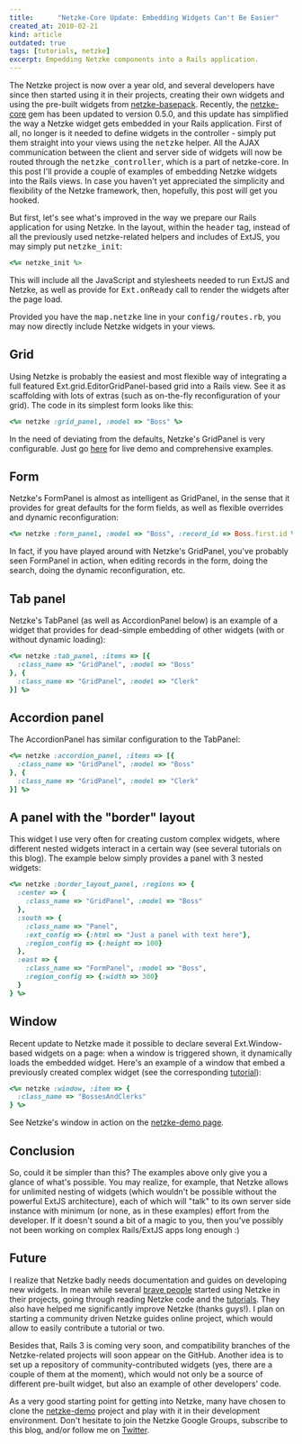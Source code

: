 ```yaml
--- 
title:      "Netzke-Core Update: Embedding Widgets Can't Be Easier"
created_at: 2010-02-21
kind: article
outdated: true
tags: [tutorials, netzke]
excerpt: Empedding Netzke components into a Rails application.
--- 
```

The Netzke project is now over a year old, and several developers have since then started using it in their projects, creating their own widgets and using the pre-built widgets from [netzke-basepack](http://github.com/netzke/netzke-basepack). Recently, the [netzke-core](http://github.com/nomadcoder/netzke-core) gem has been updated to version 0.5.0, and this update has simplified the way a Netzke widget gets embedded in your Rails application. First of all, no longer is it needed to define widgets in the controller - simply put them straight into your views using the <tt>netzke</tt> helper. All the AJAX communication between the client and server side of widgets will now be routed through the <tt>netzke_controller</tt>, which is a part of netzke-core. In this post I'll provide a couple of examples of embedding Netzke widgets into the Rails views. In case you haven't yet appreciated the simplicity and flexibility of the Netzke framework, then, hopefully, this post will get you hooked.

But first, let's see what's improved in the way we prepare our Rails application for using Netzke. In the layout, within the <tt>header</tt> tag, instead of all the previously used netzke-related helpers and includes of ExtJS, you may simply put <tt>netzke_init</tt>:

~~~ruby
<%= netzke_init %>
~~~    

This will include all the JavaScript and stylesheets needed to run ExtJS and Netzke, as well as provide for <tt>Ext.onReady</tt> call to render the widgets after the page load.

Provided you have the <tt>map.netzke</tt> line in your <tt>config/routes.rb</tt>, you may now directly include Netzke widgets in your views.

## Grid
Using Netzke is probably the easiest and most flexible way of integrating a full featured Ext.grid.EditorGridPanel-based grid into a Rails view. See it as scaffolding with lots of extras (such as on-the-fly reconfiguration of your grid). The code in its simplest form looks like this:

~~~ruby
<%= netzke :grid_panel, :model => "Boss" %>
~~~    

In the need of deviating from the defaults, Netzke's GridPanel is very configurable. Just go [here](http://netzke-demo.writelesscode.com/grid_panel) for live demo and comprehensive examples.

## Form
Netzke's FormPanel is almost as intelligent as GridPanel, in the sense that it provides for great defaults for the form fields, as well as flexible overrides and dynamic reconfiguration:

~~~ruby
<%= netzke :form_panel, :model => "Boss", :record_id => Boss.first.id %>
~~~    

In fact, if you have played around with Netzke's GridPanel, you've probably seen FormPanel in action, when editing records in the form, doing the search, doing the dynamic reconfiguration, etc.

## Tab panel
Netzke's TabPanel (as well as AccordionPanel below) is an example of a widget that provides for dead-simple embedding of other widgets (with or without dynamic loading):

~~~ruby
<%= netzke :tab_panel, :items => [{
  :class_name => "GridPanel", :model => "Boss"
}, {
  :class_name => "GridPanel", :model => "Clerk"
}] %>
~~~

## Accordion panel
The AccordionPanel has similar configuration to the TabPanel:

~~~ruby
<%= netzke :accordion_panel, :items => [{
  :class_name => "GridPanel", :model => "Boss"
}, {
  :class_name => "GridPanel", :model => "Clerk"
}] %>
~~~    

## A panel with the "border" layout
This widget I use very often for creating custom complex widgets, where different nested widgets interact in a certain way (see several tutorials on this blog). The example below simply provides a panel with 3 nested widgets:

~~~ruby
<%= netzke :border_layout_panel, :regions => {
  :center => {
    :class_name => "GridPanel", :model => "Boss"
  },
  :south => {
    :class_name => "Panel", 
    :ext_config => {:html => "Just a panel with text here"},
    :region_config => {:height => 100}
  },
  :east => {
    :class_name => "FormPanel", :model => "Boss",
    :region_config => {:width => 300}
  }
} %>
~~~    

## Window
Recent update to Netzke made it possible to declare several Ext.Window-based widgets on a page: when a window is triggered shown, it dynamically loads the embedded widget. Here's an example of a window that embed a previously created complex widget (see the corresponding [tutorial](http://writelesscode.com/blog/2009/09/24/building-rails-extjs-reusable-components-with-netzke-part-3/)):

~~~ruby
<%= netzke :window, :item => {
  :class_name => "BossesAndClerks"
} %>
~~~    

See Netzke's window in action on the [netzke-demo page](http://netzke-demo.writelesscode.com/window).

## Conclusion
So, could it be simpler than this? The examples above only give you a glance of what's possible. You may realize, for example, that Netzke allows for unlimited nesting of widgets (which wouldn't be possible without the powerful ExtJS architecture), each of which will "talk" to its own server side instance with minimum (or none, as in these examples) effort from the developer. If it doesn't sound a bit of a magic to you, then you've possibly not been working on complex Rails/ExtJS apps long enough :)

## Future
I realize that Netzke badly needs documentation and guides on developing new widgets. In mean while several [brave people](http://groups.google.com/group/netzke) started using Netzke in their projects, going through reading Netzke code and the [tutorials](http://writelesscode.com). They also have helped me significantly improve Netzke (thanks guys!). I plan on starting a community driven Netzke guides online project, which would allow to easily contribute a tutorial or two.

Besides that, Rails 3 is coming very soon, and compatibility branches of the Netzke-related projects will soon appear on the GitHub. Another idea is to set up a repository of community-contributed widgets (yes, there are a couple of them at the moment), which would not only be a source of different pre-built widget, but also an example of other developers' code.

As a very good starting point for getting into Netzke, many have chosen to clone the [netzke-demo](http://github.com/netzke/netzke-demo) project and play with it in their development environment. Don't hesitate to join the Netzke Google Groups, subscribe to this blog, and/or follow me on [Twitter](http://twitter.com/mxgrn).
